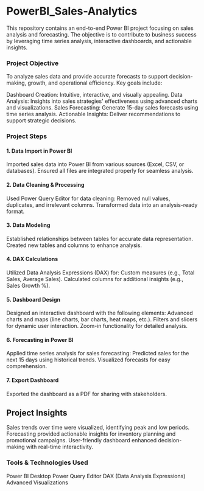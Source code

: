 # PowerBI_Sales-Analytics

This repository contains an end-to-end Power BI project focusing on sales analysis and forecasting. The objective is to contribute to business success by leveraging time series analysis, interactive dashboards, and actionable insights.

### Project Objective
To analyze sales data and provide accurate forecasts to support decision-making, growth, and operational efficiency. Key goals include:

Dashboard Creation: Intuitive, interactive, and visually appealing.
Data Analysis: Insights into sales strategies' effectiveness using advanced charts and visualizations.
Sales Forecasting: Generate 15-day sales forecasts using time series analysis.
Actionable Insights: Deliver recommendations to support strategic decisions.

### Project Steps

#### 1. Data Import in Power BI
Imported sales data into Power BI from various sources (Excel, CSV, or databases).
Ensured all files are integrated properly for seamless analysis.
#### 2. Data Cleaning & Processing
Used Power Query Editor for data cleaning:
Removed null values, duplicates, and irrelevant columns.
Transformed data into an analysis-ready format.
#### 3. Data Modeling
Established relationships between tables for accurate data representation.
Created new tables and columns to enhance analysis.
#### 4. DAX Calculations
Utilized Data Analysis Expressions (DAX) for:
Custom measures (e.g., Total Sales, Average Sales).
Calculated columns for additional insights (e.g., Sales Growth %).
#### 5. Dashboard Design
Designed an interactive dashboard with the following elements:
Advanced charts and maps (line charts, bar charts, heat maps, etc.).
Filters and slicers for dynamic user interaction.
Zoom-in functionality for detailed analysis.
#### 6. Forecasting in Power BI
Applied time series analysis for sales forecasting:
Predicted sales for the next 15 days using historical trends.
Visualized forecasts for easy comprehension.
#### 7. Export Dashboard
Exported the dashboard as a PDF for sharing with stakeholders.

## Project Insights
Sales trends over time were visualized, identifying peak and low periods.
Forecasting provided actionable insights for inventory planning and promotional campaigns.
User-friendly dashboard enhanced decision-making with real-time interactivity.

### Tools & Technologies Used
Power BI Desktop
Power Query Editor
DAX (Data Analysis Expressions)
Advanced Visualizations

